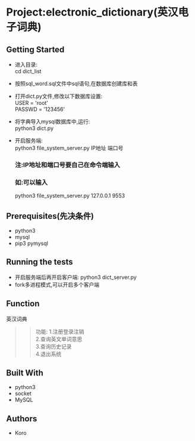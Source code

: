 Project:electronic_dictionary(英汉电子词典)
===================

Getting Started
--------------
* 进入目录:   
     cd dict_list
* 按照sql_word.sql文件中sql语句,在数据库创建库和表  
* 打开dict.py文件,修改以下数据库设置:  
USER = 'root'  
PASSWD = '123456'   

* 将字典导入mysql数据库中,运行:  
  python3 dict.py


* 开启服务端:  
     python3 file_system_server.py IP地址 端口号
     ### 注:IP地址和端口号要自己在命令端输入  
     ### 如:可以输入
     python3 file_system_server.py 127.0.0.1 9553

Prerequisites(先决条件)
----------------------
* python3
* mysql
* pip3 pymysql 

Running the tests
-----------------
* 开启服务端后再开启客户端:
  python3 dict_server.py
* fork多进程模式,可以开启多个客户端

Function
------------------
英汉词典
>>功能:
1.注册登录注销  
    2.查询英文单词意思      
    3.查询历史记录   
    4.退出系统

Built With
------
* python3
* socket
* MySQL

Authors
-----------
* Koro
